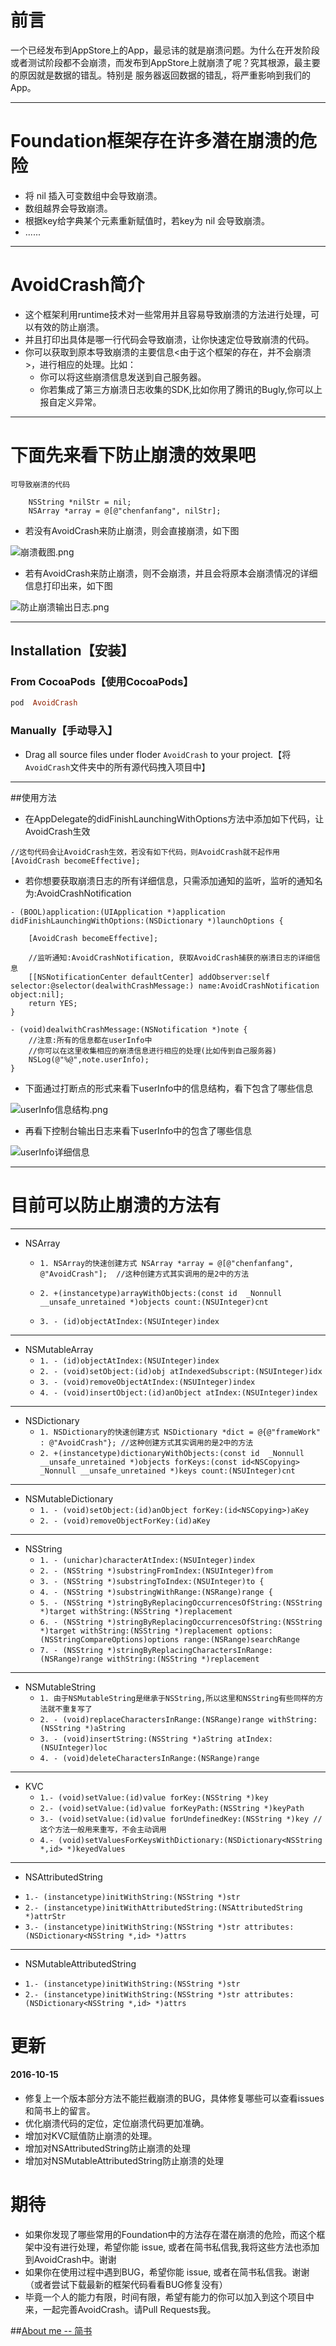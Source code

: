 前言
===
一个已经发布到AppStore上的App，最忌讳的就是崩溃问题。为什么在开发阶段或者测试阶段都不会崩溃，而发布到AppStore上就崩溃了呢？究其根源，最主要的原因就是数据的错乱。特别是 服务器返回数据的错乱，将严重影响到我们的App。


---
Foundation框架存在许多潜在崩溃的危险
===
- 将 nil 插入可变数组中会导致崩溃。
- 数组越界会导致崩溃。
- 根据key给字典某个元素重新赋值时，若key为 nil 会导致崩溃。
- ......

---

AvoidCrash简介
===
- 这个框架利用runtime技术对一些常用并且容易导致崩溃的方法进行处理，可以有效的防止崩溃。
- 并且打印出具体是哪一行代码会导致崩溃，让你快速定位导致崩溃的代码。
- 你可以获取到原本导致崩溃的主要信息<由于这个框架的存在，并不会崩溃>，进行相应的处理。比如：
  - 你可以将这些崩溃信息发送到自己服务器。
  - 你若集成了第三方崩溃日志收集的SDK,比如你用了腾讯的Bugly,你可以上报自定义异常。


---
下面先来看下防止崩溃的效果吧
===

`可导致崩溃的代码`
```
    NSString *nilStr = nil;
    NSArray *array = @[@"chenfanfang", nilStr];
```

- 若没有AvoidCrash来防止崩溃，则会直接崩溃，如下图

![崩溃截图.png](https://raw.githubusercontent.com/chenfanfang/AvoidCrash/66b631627443490776f964d5f6cdc0d9215d7b09/AvoidCrashDemo/Screenshot/%E5%B4%A9%E6%BA%83%E6%88%AA%E5%9B%BE.png)


- 若有AvoidCrash来防止崩溃，则不会崩溃，并且会将原本会崩溃情况的详细信息打印出来，如下图

![防止崩溃输出日志.png](https://raw.githubusercontent.com/chenfanfang/AvoidCrash/66b631627443490776f964d5f6cdc0d9215d7b09/AvoidCrashDemo/Screenshot/%E9%98%B2%E6%AD%A2%E5%B4%A9%E6%BA%83%E7%9A%84%E8%BE%93%E5%87%BA%E6%97%A5%E5%BF%97.png)


---

## Installation【安装】

### From CocoaPods【使用CocoaPods】

```ruby
pod  AvoidCrash
```

### Manually【手动导入】
- Drag all source files under floder `AvoidCrash` to your project.【将`AvoidCrash`文件夹中的所有源代码拽入项目中】


---
##使用方法

- 在AppDelegate的didFinishLaunchingWithOptions方法中添加如下代码，让AvoidCrash生效

```
//这句代码会让AvoidCrash生效，若没有如下代码，则AvoidCrash就不起作用
[AvoidCrash becomeEffective];
```

- 若你想要获取崩溃日志的所有详细信息，只需添加通知的监听，监听的通知名为:AvoidCrashNotification

```
- (BOOL)application:(UIApplication *)application didFinishLaunchingWithOptions:(NSDictionary *)launchOptions {
    
    [AvoidCrash becomeEffective];
    
    //监听通知:AvoidCrashNotification, 获取AvoidCrash捕获的崩溃日志的详细信息
    [[NSNotificationCenter defaultCenter] addObserver:self selector:@selector(dealwithCrashMessage:) name:AvoidCrashNotification object:nil];
    return YES;
}

- (void)dealwithCrashMessage:(NSNotification *)note {
    //注意:所有的信息都在userInfo中
    //你可以在这里收集相应的崩溃信息进行相应的处理(比如传到自己服务器)
    NSLog(@"%@",note.userInfo);
}
```

- 下面通过打断点的形式来看下userInfo中的信息结构，看下包含了哪些信息

![userInfo信息结构.png](https://raw.githubusercontent.com/chenfanfang/AvoidCrash/66b631627443490776f964d5f6cdc0d9215d7b09/AvoidCrashDemo/Screenshot/userInfo%E4%BF%A1%E6%81%AF%E7%BB%93%E6%9E%84.png)

- 再看下控制台输出日志来看下userInfo中的包含了哪些信息

![userInfo详细信息](https://raw.githubusercontent.com/chenfanfang/AvoidCrash/556cab1b9fa25c8265dd1e8a19c816db20e93c24/AvoidCrashDemo/Screenshot/userInfo%E8%AF%A6%E7%BB%86%E4%BF%A1%E6%81%AF.png)



---

目前可以防止崩溃的方法有
===
---
 - NSArray
   -  `1. NSArray的快速创建方式 NSArray *array = @[@"chenfanfang", @"AvoidCrash"];  //这种创建方式其实调用的是2中的方法`
   -  `2. +(instancetype)arrayWithObjects:(const id  _Nonnull __unsafe_unretained *)objects count:(NSUInteger)cnt`
   
   - `3. - (id)objectAtIndex:(NSUInteger)index`
  
---

- NSMutableArray 
  - `1. - (id)objectAtIndex:(NSUInteger)index`
  - `2. - (void)setObject:(id)obj atIndexedSubscript:(NSUInteger)idx`
  - `3. - (void)removeObjectAtIndex:(NSUInteger)index`
  - `4. - (void)insertObject:(id)anObject atIndex:(NSUInteger)index`
  
---

- NSDictionary
  - `1. NSDictionary的快速创建方式 NSDictionary *dict = @{@"frameWork" : @"AvoidCrash"}; //这种创建方式其实调用的是2中的方法`
  - `2. +(instancetype)dictionaryWithObjects:(const id  _Nonnull __unsafe_unretained *)objects forKeys:(const id<NSCopying>  _Nonnull __unsafe_unretained *)keys count:(NSUInteger)cnt`

---
- NSMutableDictionary
  - `1. - (void)setObject:(id)anObject forKey:(id<NSCopying>)aKey`
  - `2. - (void)removeObjectForKey:(id)aKey`
  
  
  
---
- NSString
	- `1. - (unichar)characterAtIndex:(NSUInteger)index`
	- `2. - (NSString *)substringFromIndex:(NSUInteger)from`
	- `3. - (NSString *)substringToIndex:(NSUInteger)to {`
	- `4. - (NSString *)substringWithRange:(NSRange)range {`
	- `5. - (NSString *)stringByReplacingOccurrencesOfString:(NSString *)target withString:(NSString *)replacement`
	- `6. - (NSString *)stringByReplacingOccurrencesOfString:(NSString *)target withString:(NSString *)replacement options:(NSStringCompareOptions)options range:(NSRange)searchRange`
	- `7. - (NSString *)stringByReplacingCharactersInRange:(NSRange)range withString:(NSString *)replacement`

---

- NSMutableString
	- `1. 由于NSMutableString是继承于NSString,所以这里和NSString有些同样的方法就不重复写了`
	- `2. - (void)replaceCharactersInRange:(NSRange)range withString:(NSString *)aString`
	- `3. - (void)insertString:(NSString *)aString atIndex:(NSUInteger)loc`
	- `4. - (void)deleteCharactersInRange:(NSRange)range`

  
---
- KVC
  -  `1.- (void)setValue:(id)value forKey:(NSString *)key`
  -  `2.- (void)setValue:(id)value forKeyPath:(NSString *)keyPath`
  -  `3.- (void)setValue:(id)value forUndefinedKey:(NSString *)key //这个方法一般用来重写，不会主动调用`
  -  `4.- (void)setValuesForKeysWithDictionary:(NSDictionary<NSString *,id> *)keyedValues`

---
- NSAttributedString
 *  `1.- (instancetype)initWithString:(NSString *)str`
 *  `2.- (instancetype)initWithAttributedString:(NSAttributedString *)attrStr`
 *  `3.- (instancetype)initWithString:(NSString *)str attributes:(NSDictionary<NSString *,id> *)attrs`

---
- NSMutableAttributedString
 *  `1.- (instancetype)initWithString:(NSString *)str`
 *  `2.- (instancetype)initWithString:(NSString *)str attributes:(NSDictionary<NSString *,id> *)attrs`


更新
===
#### 2016-10-15
- 修复上一个版本部分方法不能拦截崩溃的BUG，具体修复哪些可以查看issues和简书上的留言。
- 优化崩溃代码的定位，定位崩溃代码更加准确。
- 增加对KVC赋值防止崩溃的处理。
- 增加对NSAttributedString防止崩溃的处理
- 增加对NSMutableAttributedString防止崩溃的处理




期待
===
* 如果你发现了哪些常用的Foundation中的方法存在潜在崩溃的危险，而这个框架中没有进行处理，希望你能 issue, 或者在简书私信我,我将这些方法也添加到AvoidCrash中。谢谢
* 如果你在使用过程中遇到BUG，希望你能 issue, 或者在简书私信我。谢谢（或者尝试下载最新的框架代码看看BUG修复没有）
* 毕竟一个人的能力有限，时间有限，希望有能力的你可以加入到这个项目中来，一起完善AvoidCrash。请Pull Requests我。




##[About me -- 简书](http://www.jianshu.com/users/80fadb71940d/latest_articles)